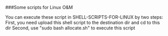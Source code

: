 ###Some scripts for Linux O&amp;M


You can execute these script in SHELL-SCRIPTS-FOR-LINUX by two steps:
First, you need upload this shell script to the destination dir and cd to this dir
Second, use "sudo bash allocate.sh" to execute this script
